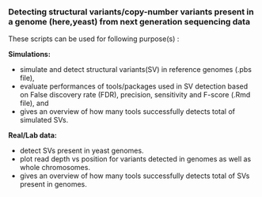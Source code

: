 ### Detecting structural variants/copy-number variants present in a genome (here,yeast) from next generation sequencing data

These scripts can be used for following purpose(s) :

**Simulations:**
  + simulate and detect structural variants(SV) in reference genomes (.pbs file), 
  + evaluate performances of tools/packages used in SV detection based on False discovery rate (FDR), precision, sensitivity and F-score (.Rmd file), and
  + gives an overview of how many tools successfully detects total of simulated SVs.
  
**Real/Lab data:**
  + detect SVs present in yeast genomes.
  + plot read depth vs position for variants detected in genomes as well as whole chromosomes.
  + gives an overview of how many tools successfully detects total of SVs present in genomes.
